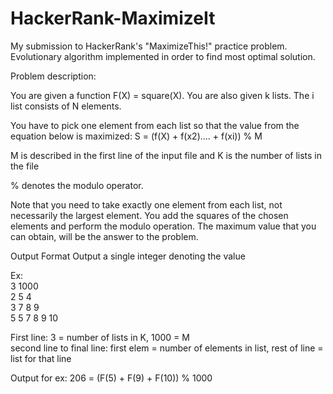 # HackerRank-MaximizeIt
My submission to HackerRank's "MaximizeThis!" practice problem. Evolutionary algorithm implemented in order to find most optimal solution.

Problem description:

You are given a function F(X) = square(X). You are also given k lists. The i list consists of N elements.

You have to pick one element from each list so that the value from the equation below is maximized:
S = (f(X) + f(x2).... + f(xi)) % M

M is described in the first line of the input file and
K is the number of lists in the file

% denotes the modulo operator.

Note that you need to take exactly one element from each list, not necessarily the largest element. You add the squares of the chosen elements and perform the modulo operation. The maximum value that you can obtain, will be the answer to the problem.

Output Format
Output a single integer denoting the value

Ex:  <br />
3 1000  <br />
2 5 4  <br />
3 7 8 9  <br />
5 5 7 8 9 10  <br />

First line: 3 = number of lists in K, 1000 = M  <br />
second line to final line: first elem = number of elements in list, rest of line = list for that line  <br />

Output for ex: 206 = (F(5) + F(9) + F(10)) % 1000
